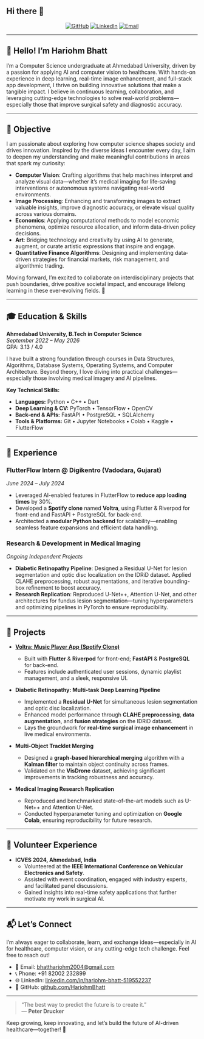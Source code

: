 ## Hi there 👋
<p align="center">
  <a href="https://github.com/HariohmBhatt"><img src="https://img.shields.io/badge/GitHub-HariohmBhatt-181717?logo=github" alt="GitHub" /></a>
  <a href="https://www.linkedin.com/in/hariohm-bhatt-519552237/"><img src="https://img.shields.io/badge/LinkedIn-Hariohm_Bhatt-0A66C2?logo=linkedin" alt="LinkedIn" /></a>
  <a href="mailto:bhatthariohm2004@gmail.com"><img src="https://img.shields.io/badge/Email-bhatthariohm2004@gmail.com-D14836?logo=gmail" alt="Email" /></a>
</p>

---

## 👋 Hello! I’m Hariohm Bhatt
I’m a Computer Science undergraduate at Ahmedabad University, driven by a passion for applying AI and computer vision to healthcare. With hands-on experience in deep learning, real-time image enhancement, and full-stack app development, I thrive on building innovative solutions that make a tangible impact. I believe in continuous learning, collaboration, and leveraging cutting-edge technologies to solve real-world problems—especially those that improve surgical safety and diagnostic accuracy.

---

## 🎯 Objective

I am passionate about exploring how computer science shapes society and drives innovation. Inspired by the diverse ideas I encounter every day, I aim to deepen my understanding and make meaningful contributions in areas that spark my curiosity:

- **Computer Vision**: Crafting algorithms that help machines interpret and analyze visual data—whether it’s medical imaging for life‐saving interventions or autonomous systems navigating real-world environments.  
- **Image Processing**: Enhancing and transforming images to extract valuable insights, improve diagnostic accuracy, or elevate visual quality across various domains.  
- **Economics**: Applying computational methods to model economic phenomena, optimize resource allocation, and inform data‐driven policy decisions.  
- **Art**: Bridging technology and creativity by using AI to generate, augment, or curate artistic expressions that inspire and engage.  
- **Quantitative Finance Algorithms**: Designing and implementing data‐driven strategies for financial markets, risk management, and algorithmic trading.

Moving forward, I’m excited to collaborate on interdisciplinary projects that push boundaries, drive positive societal impact, and encourage lifelong learning in these ever‐evolving fields. 🚀

---

## 🎓 Education & Skills

**Ahmedabad University, B.Tech in Computer Science**  
*September 2022 – May 2026*  
GPA: 3.13 / 4.0  

I have built a strong foundation through courses in Data Structures, Algorithms, Database Systems, Operating Systems, and Computer Architecture. Beyond theory, I love diving into practical challenges—especially those involving medical imagery and AI pipelines.

**Key Technical Skills:**  
- **Languages:** Python • C++ • Dart  
- **Deep Learning & CV:** PyTorch • TensorFlow • OpenCV  
- **Back-end & APIs:** FastAPI • PostgreSQL • SQLAlchemy  
- **Tools & Platforms:** Git • Jupyter Notebooks • Colab • Kaggle • FlutterFlow

---

## 💼 Experience

### FlutterFlow Intern @ Digikentro (Vadodara, Gujarat)  
*June 2024 – July 2024*  
- Leveraged AI-enabled features in FlutterFlow to **reduce app loading times** by 30%.  
- Developed a **Spotify clone** named **Voltra**, using Flutter & Riverpod for front-end and FastAPI + PostgreSQL for back-end.  
- Architected a **modular Python backend** for scalability—enabling seamless feature expansions and efficient data handling.  

### Research & Development in Medical Imaging  
*Ongoing Independent Projects*  
- **Diabetic Retinopathy Pipeline**: Designed a Residual U-Net for lesion segmentation and optic disc localization on the IDRiD dataset. Applied CLAHE preprocessing, robust augmentations, and iterative bounding-box refinement to boost accuracy.  
- **Research Replication**: Reproduced U-Net++, Attention U-Net, and other architectures for fundus lesion segmentation—tuning hyperparameters and optimizing pipelines in PyTorch to ensure reproducibility.

---

## 🚀 Projects

- **[Voltra: Music Player App (Spotify Clone)](https://github.com/HariohmBhatt/Voltra--SpotifyClone---Frontend)**  
  - Built with **Flutter** & **Riverpod** for front-end; **FastAPI** & **PostgreSQL** for back-end.  
  - Features include authenticated user sessions, dynamic playlist management, and a sleek, responsive UI.

- **Diabetic Retinopathy: Multi-task Deep Learning Pipeline**  
  - Implemented a **Residual U-Net** for simultaneous lesion segmentation and optic disc localization.  
  - Enhanced model performance through **CLAHE preprocessing**, **data augmentation**, and **fusion strategies** on the IDRiD dataset.  
  - Lays the groundwork for **real-time surgical image enhancement** in live medical environments.

- **Multi-Object Tracklet Merging**  
  - Designed a **graph-based hierarchical merging** algorithm with a **Kalman filter** to maintain object continuity across frames.  
  - Validated on the **VisDrone** dataset, achieving significant improvements in tracking robustness and accuracy.

- **Medical Imaging Research Replication**  
  - Reproduced and benchmarked state-of-the-art models such as U-Net++ and Attention U-Net.  
  - Conducted hyperparameter tuning and optimization on **Google Colab**, ensuring reproducibility for future research.

---

## 🤝 Volunteer Experience

- **ICVES 2024, Ahmedabad, India**  
  - Volunteered at the **IEEE International Conference on Vehicular Electronics and Safety**.  
  - Assisted with event coordination, engaged with industry experts, and facilitated panel discussions.  
  - Gained insights into real-time safety applications that further motivate my work in surgical AI.

---

## 📬 Let’s Connect
I’m always eager to collaborate, learn, and exchange ideas—especially in AI for healthcare, computer vision, or any cutting-edge tech challenge. Feel free to reach out!

- 📧 Email: [bhatthariohm2004@gmail.com](mailto:bhatthariohm2004@gmail.com)  
- 📞 Phone: +91 82002 232899  
- 🌐 LinkedIn: [linkedin.com/in/hariohm-bhatt-519552237](https://www.linkedin.com/in/hariohm-bhatt-519552237/)  
- 🐙 GitHub: [github.com/HariohmBhatt](https://github.com/HariohmBhatt)

---

> “The best way to predict the future is to create it.”  
> — **Peter Drucker**

Keep growing, keep innovating, and let’s build the future of AI-driven healthcare—together! 🚀

<!--
**HariohmBhatt/HariohmBhatt** is a ✨ _special_ ✨ repository because its `README.md` (this file) appears on your GitHub profile.

Here are some ideas to get you started:

- 🔭 I’m currently working on ...
- 🌱 I’m currently learning ...
- 👯 I’m looking to collaborate on ...
- 🤔 I’m looking for help with ...
- 💬 Ask me about ...
- 📫 How to reach me: ...
- 😄 Pronouns: ...
- ⚡ Fun fact: ...
-->
